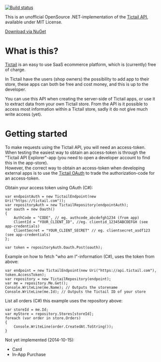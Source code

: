 [![Build status](https://ci.appveyor.com/api/projects/status/i79c9w42nvwi6o67?svg=true)](https://ci.appveyor.com/project/StephanJohansen/tictailsharp)

This is an unofficial OpenSource .NET-implementation of the [Tictail API](https://tictail.com/developers/documentation/api-reference/), available under MIT License.  

[Download via NuGet](https://www.nuget.org/packages/TictailSharp/)

What is this?
===
[Tictail](http://tictail.com) is an easy to use SaaS ecommerce platform, which is (currently) free of charge.

In Tictail have the users (shop owners) the possibility to add app to their store, these apps can both be free and cost money, and this is up to the developer.

You can use this API when creating the server-side of Tictail apps, or use it to extract data from your own Tictail store. From the API is it possible to access most information within a Tictail store, sadly it do not give much write access (yet).

Getting started
===
To make requests using the Tictail API, you will need an access-token.<br />
When testing the easiest way to obtain an access-token is through the "Tictail API Explorer"-app (you need to open a developer account to find this in the app-store).<br />
However, the correct way to obtain an access-token when developing external apps is to use the [Tictail OAuth](https://tictail.com/developers/documentation/authentication/) to trade the authorization-code for an access-token.

Obtain your access token using OAuth (C#):

    var endpointAuth = new TictailEndpoint(new Uri("https://tictail.com"));
    var repositoryAuth = new TictailRepository(endpointAuth);
    var oauth = new Oauth()
    {
        AuthCode = "CODE", // eg. authcode_abcdefgh1234 (from app)
        ClientId = "YOUR_CLIENT_ID", //eg. clientid_12345ABCDEFGH (see app-credentials)
        ClientSecret = "YOUR_CLIENT_SECRET" // eg. clientsecret_asdf123 (see app-credentials)
    };

    var token = repositoryAuth.Oauth.Post(oauth);

Example on how to fetch "who am I"-information (C#), uses the token from above:
    
    var endpoint = new TictailEndpoint(new Uri("https://api.tictail.com"), token.AccessToken);
    var repository = new TictailRepository(endpoint);
    var me = repository.Me.Get();
    Console.WriteLine(me.Name); // Outputs the storename
	Console.WriteLine(me.Id); // Outputs the Tictail ID of your store

List all orders (C#) this example uses the repository above:
					
	var storeId = me.Id;
    var myStore = repository.Stores[storeId];
	foreach (var order in store.Orders)
    {
        Console.WriteLine(order.CreatedAt.ToString());
    }


Not yet implemented (2014-10-15):

* Card
* In-App Purchase
